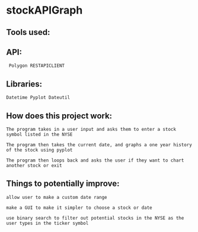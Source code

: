 # stockAPIGraph

## Tools used:

## API:
	 Polygon RESTAPICLIENT

## Libraries: 
	Datetime Pyplot Dateutil

## How does this project work:

	The program takes in a user input and asks them to enter a stock symbol listed in the NYSE

	The program then takes the current date, and graphs a one year history of the stock using pyplot

	The program then loops back and asks the user if they want to chart another stock or exit

## Things to potentially improve:

	allow user to make a custom date range

	make a GUI to make it simpler to choose a stock or date

	use binary search to filter out potential stocks in the NYSE as the user types in the ticker symbol
 	

